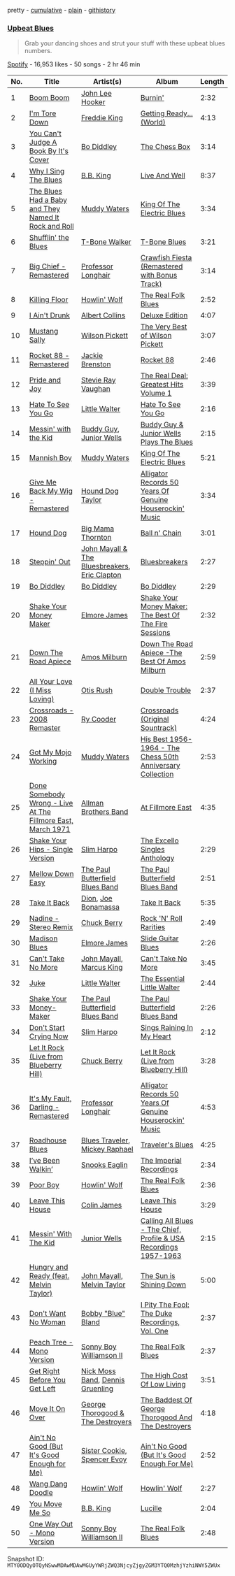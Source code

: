 pretty - [cumulative](/playlists/cumulative/37i9dQZF1DXaPpS4GmGB4L.md) - [plain](/playlists/plain/37i9dQZF1DXaPpS4GmGB4L) - [githistory](https://github.githistory.xyz/mackorone/spotify-playlist-archive/blob/main/playlists/plain/37i9dQZF1DXaPpS4GmGB4L)

### [Upbeat Blues](https://open.spotify.com/playlist/37i9dQZF1DXaPpS4GmGB4L)

> Grab your dancing shoes and strut your stuff with these upbeat blues numbers.

[Spotify](https://open.spotify.com/user/spotify) - 16,953 likes - 50 songs - 2 hr 46 min

| No. | Title | Artist(s) | Album | Length |
|---|---|---|---|---|
| 1 | [Boom Boom](https://open.spotify.com/track/2Mr1bGI2E10K7Mt1UJZ6Mw) | [John Lee Hooker](https://open.spotify.com/artist/1yNOfXGQNGjAynk77wv85x) | [Burnin'](https://open.spotify.com/album/3H0HdocoAAEEfiDfcRZauz) | 2:32 |
| 2 | [I'm Tore Down](https://open.spotify.com/track/2Qj1FilGsXITZbFVmVeoLy) | [Freddie King](https://open.spotify.com/artist/5dCuFngSPyOOnTAvrC7v2s) | [Getting Ready..\. \(World\)](https://open.spotify.com/album/2bNjljctm6ynfp9Xzdy7RI) | 4:13 |
| 3 | [You Can't Judge A Book By It's Cover](https://open.spotify.com/track/4HEmPMRG1Mz4pYEpYbWTO0) | [Bo Diddley](https://open.spotify.com/artist/2bmixwMZXlkl2sbIbOfviq) | [The Chess Box](https://open.spotify.com/album/5cERxgxqQGUNmqEjsaz0B8) | 3:14 |
| 4 | [Why I Sing The Blues](https://open.spotify.com/track/2bIfM0ZOF4gxK1BeqH3Djm) | [B.B\. King](https://open.spotify.com/artist/5xLSa7l4IV1gsQfhAMvl0U) | [Live And Well](https://open.spotify.com/album/7jvyHnOBFvdGtskk6QmlEi) | 8:37 |
| 5 | [The Blues Had a Baby and They Named It Rock and Roll](https://open.spotify.com/track/0uqCSaw89DrglZ8LTgMfvM) | [Muddy Waters](https://open.spotify.com/artist/4y6J8jwRAwO4dssiSmN91R) | [King Of The Electric Blues](https://open.spotify.com/album/4fOVcN7X7vQ8L41is621uJ) | 3:34 |
| 6 | [Shufflin' the Blues](https://open.spotify.com/track/5I9dM2pwqMAQm266lUII5P) | [T\-Bone Walker](https://open.spotify.com/artist/6nPKmEbQmR8jGZEm7ArOFX) | [T\-Bone Blues](https://open.spotify.com/album/1YPBXkcPa4KYio6Ziyp7d3) | 3:21 |
| 7 | [Big Chief \- Remastered](https://open.spotify.com/track/2r6Ve8kNEzqg3u45UL0muX) | [Professor Longhair](https://open.spotify.com/artist/2RyY5yFlJh6jIPfMDhHgyD) | [Crawfish Fiesta \(Remastered with Bonus Track\)](https://open.spotify.com/album/06pOxWHDhPhmyVGkWRqw4T) | 3:14 |
| 8 | [Killing Floor](https://open.spotify.com/track/1a8vVeidOsauNu6rQmHBRS) | [Howlin' Wolf](https://open.spotify.com/artist/0Wxy5Qka8BN9crcFkiAxSR) | [The Real Folk Blues](https://open.spotify.com/album/02H7GlBPL5ur7WBXHna8W0) | 2:52 |
| 9 | [I Ain't Drunk](https://open.spotify.com/track/0NkbSdUKVUTouk8JLh9TjG) | [Albert Collins](https://open.spotify.com/artist/1uFixbBAduJkFAeRKznkvW) | [Deluxe Edition](https://open.spotify.com/album/18XbxRCuvLeKk9zbmhyARH) | 4:07 |
| 10 | [Mustang Sally](https://open.spotify.com/track/5DxJfzKzdBFLu01SxGpnfg) | [Wilson Pickett](https://open.spotify.com/artist/0N5PyKJzS3M1XNlaCL7bbE) | [The Very Best of Wilson Pickett](https://open.spotify.com/album/1tXKFPGHTVOAWjahKxacXH) | 3:07 |
| 11 | [Rocket 88 \- Remastered](https://open.spotify.com/track/4DNlJnFb2AFE0GiZPW5t5O) | [Jackie Brenston](https://open.spotify.com/artist/5pEcgMFu5zKwK5NDdpEIIj) | [Rocket 88](https://open.spotify.com/album/3dnk3vbMIm4QBrAebCIn9l) | 2:46 |
| 12 | [Pride and Joy](https://open.spotify.com/track/1oT20g6f8rvymheUIdFr19) | [Stevie Ray Vaughan](https://open.spotify.com/artist/5fsDcuclIe8ZiBD5P787K1) | [The Real Deal: Greatest Hits Volume 1](https://open.spotify.com/album/1cBgyEhogUvaKVgsdczgHm) | 3:39 |
| 13 | [Hate To See You Go](https://open.spotify.com/track/5jthNmPnbVPiEcO8JGgRsZ) | [Little Walter](https://open.spotify.com/artist/22JuR9OeENcP54XN5TlNWS) | [Hate To See You Go](https://open.spotify.com/album/7KZt4TYZm8A4tN1hqQpLRI) | 2:16 |
| 14 | [Messin' with the Kid](https://open.spotify.com/track/6VkaGRe98A6x7S5dGmxd30) | [Buddy Guy](https://open.spotify.com/artist/2gCsNOpiBaMNh20jQ5prf0), [Junior Wells](https://open.spotify.com/artist/78CBFzwo7wwNaaTYVP5btK) | [Buddy Guy & Junior Wells Plays The Blues](https://open.spotify.com/album/1GGe9Rkv0Yby4ZiEc54pLu) | 2:15 |
| 15 | [Mannish Boy](https://open.spotify.com/track/58PSYdY0GFg0LFb2PxYk4T) | [Muddy Waters](https://open.spotify.com/artist/4y6J8jwRAwO4dssiSmN91R) | [King Of The Electric Blues](https://open.spotify.com/album/4fOVcN7X7vQ8L41is621uJ) | 5:21 |
| 16 | [Give Me Back My Wig \- Remastered](https://open.spotify.com/track/3kkCpDqhrOEBf0eOR2igEE) | [Hound Dog Taylor](https://open.spotify.com/artist/737qPoiQQkeuIzuJy54aK4) | [Alligator Records 50 Years Of Genuine Houserockin' Music](https://open.spotify.com/album/30aecilbP86mA0dVdWcFp0) | 3:34 |
| 17 | [Hound Dog](https://open.spotify.com/track/5Oc0vLGWdEWeCqIU8zyELt) | [Big Mama Thornton](https://open.spotify.com/artist/6bR0cgMtkCVpm0I5yrDNzO) | [Ball n' Chain](https://open.spotify.com/album/6U60FpmscwzTJjc9gmZcKl) | 3:01 |
| 18 | [Steppin' Out](https://open.spotify.com/track/4XpLqmD7SxGzaKuTs07FM0) | [John Mayall & The Bluesbreakers](https://open.spotify.com/artist/2ScuQMRWThcifBRIvNDFDC), [Eric Clapton](https://open.spotify.com/artist/6PAt558ZEZl0DmdXlnjMgD) | [Bluesbreakers](https://open.spotify.com/album/4bSvzPMgzwvfqHAbcWG88o) | 2:27 |
| 19 | [Bo Diddley](https://open.spotify.com/track/2R7uUQ0Dehu80gsOcydQC9) | [Bo Diddley](https://open.spotify.com/artist/2bmixwMZXlkl2sbIbOfviq) | [Bo Diddley](https://open.spotify.com/album/1cbtDEwxCjMhglb49OgNBR) | 2:29 |
| 20 | [Shake Your Money Maker](https://open.spotify.com/track/2VxnY6jbl0SckkZp9wrNF7) | [Elmore James](https://open.spotify.com/artist/0q9kpdDkEA3H17gcRMjgVS) | [Shake Your Money Maker: The Best Of The Fire Sessions](https://open.spotify.com/album/5f4i4c03PdC3yHI63Ccauu) | 2:32 |
| 21 | [Down The Road Apiece](https://open.spotify.com/track/4aWXCY2dBDULAE9yjo7Wcq) | [Amos Milburn](https://open.spotify.com/artist/3uZRvkqeNHKLMFQrJBaUCX) | [Down The Road Apiece \-The Best Of Amos Milburn](https://open.spotify.com/album/04bo29HzmFDq9Un9O93nEp) | 2:59 |
| 22 | [All Your Love \(I Miss Loving\)](https://open.spotify.com/track/6NEnXMaCfk0dg2BnuObxX7) | [Otis Rush](https://open.spotify.com/artist/1h0hOL3bVcYlg4xcSjU7fP) | [Double Trouble](https://open.spotify.com/album/3jM3xqyJos5CEXCrdO1hQf) | 2:37 |
| 23 | [Crossroads \- 2008 Remaster](https://open.spotify.com/track/6mGy6bzPJ6hrgPnVJZCEd4) | [Ry Cooder](https://open.spotify.com/artist/1CPwHx5lgVxv0rfcp7UXLx) | [Crossroads \(Original Sountrack\)](https://open.spotify.com/album/77UqIYxZhslPXUTiq4vDrE) | 4:24 |
| 24 | [Got My Mojo Working](https://open.spotify.com/track/65VzqBb5ogD2xIFD8jetMG) | [Muddy Waters](https://open.spotify.com/artist/4y6J8jwRAwO4dssiSmN91R) | [His Best 1956\-1964 \- The Chess 50th Anniversary Collection](https://open.spotify.com/album/21Lv19NsmMPpwUL58JCP57) | 2:53 |
| 25 | [Done Somebody Wrong \- Live At The Fillmore East, March 1971](https://open.spotify.com/track/0WDsLvL9DKjj3qjed4IBa0) | [Allman Brothers Band](https://open.spotify.com/artist/4wQ3PyMz3WwJGI5uEqHUVR) | [At Fillmore East](https://open.spotify.com/album/0Y5Wlv2OJKaW0uDJ5HnUfy) | 4:35 |
| 26 | [Shake Your Hips \- Single Version](https://open.spotify.com/track/5H28g1Be16hLJaz3RrWCpQ) | [Slim Harpo](https://open.spotify.com/artist/36hwOoNPgnsKnhoMBYpJrJ) | [The Excello Singles Anthology](https://open.spotify.com/album/38mE82CkxuGVkZ2yN1sGGi) | 2:29 |
| 27 | [Mellow Down Easy](https://open.spotify.com/track/3w7JOstC58U7VxTQcm7GIN) | [The Paul Butterfield Blues Band](https://open.spotify.com/artist/6kz7WuPaUa4QVreP27I33i) | [The Paul Butterfield Blues Band](https://open.spotify.com/album/785WNIAl2zC3OZ6XHjFaIG) | 2:51 |
| 28 | [Take It Back](https://open.spotify.com/track/0EBCSoTMmj0Gf0aOkZ6Hx1) | [Dion](https://open.spotify.com/artist/15FyiY3ChN0QRspHIQYq0W), [Joe Bonamassa](https://open.spotify.com/artist/2SNzxY1OsSCHBLVi77mpPQ) | [Take It Back](https://open.spotify.com/album/0gM5G6j0lWaxk1GOv0nfbL) | 5:35 |
| 29 | [Nadine \- Stereo Remix](https://open.spotify.com/track/5QHrCl8kOMIFOWYQQzHXFH) | [Chuck Berry](https://open.spotify.com/artist/293zczrfYafIItmnmM3coR) | [Rock 'N' Roll Rarities](https://open.spotify.com/album/1DILNh7maaYyKxe15V9xLq) | 2:49 |
| 30 | [Madison Blues](https://open.spotify.com/track/07d1bozzpuOLkG5EKTcYrt) | [Elmore James](https://open.spotify.com/artist/0q9kpdDkEA3H17gcRMjgVS) | [Slide Guitar Blues](https://open.spotify.com/album/6OpTLo3rOf4fS8GheHnuaX) | 2:26 |
| 31 | [Can't Take No More](https://open.spotify.com/track/40ytn62ocVWKqwktVNo9Fs) | [John Mayall](https://open.spotify.com/artist/5s4z3mRAE7nxE3jjft8J3h), [Marcus King](https://open.spotify.com/artist/0FeWKiZSwBRdGzqeCdlH1a) | [Can't Take No More](https://open.spotify.com/album/3ukHMBQUuVEbX3Nrphqdf8) | 3:45 |
| 32 | [Juke](https://open.spotify.com/track/57W5o6ojTFtydDMZ0mDDB3) | [Little Walter](https://open.spotify.com/artist/22JuR9OeENcP54XN5TlNWS) | [The Essential Little Walter](https://open.spotify.com/album/2Y2oBBKe7dnNGJrf6HAGBc) | 2:44 |
| 33 | [Shake Your Money\-Maker](https://open.spotify.com/track/5GHZ9UH4L3r6UK1A2zHWf3) | [The Paul Butterfield Blues Band](https://open.spotify.com/artist/6kz7WuPaUa4QVreP27I33i) | [The Paul Butterfield Blues Band](https://open.spotify.com/album/785WNIAl2zC3OZ6XHjFaIG) | 2:26 |
| 34 | [Don't Start Crying Now](https://open.spotify.com/track/3Q7RuFIaAf7iJ2sd5R0NXQ) | [Slim Harpo](https://open.spotify.com/artist/36hwOoNPgnsKnhoMBYpJrJ) | [Sings Raining In My Heart](https://open.spotify.com/album/5DqktKLSuwx51XACoKu1Hg) | 2:12 |
| 35 | [Let It Rock \(Live from Blueberry Hill\)](https://open.spotify.com/track/6tc69oV0eeSgoQvGAzP7a1) | [Chuck Berry](https://open.spotify.com/artist/293zczrfYafIItmnmM3coR) | [Let It Rock \(Live from Blueberry Hill\)](https://open.spotify.com/album/5foGuU81PM8iNTwQBFlA9P) | 3:28 |
| 36 | [It's My Fault, Darling \- Remastered](https://open.spotify.com/track/1sgJMQ4xz3GmWDulQuCvwS) | [Professor Longhair](https://open.spotify.com/artist/2RyY5yFlJh6jIPfMDhHgyD) | [Alligator Records 50 Years Of Genuine Houserockin' Music](https://open.spotify.com/album/30aecilbP86mA0dVdWcFp0) | 4:53 |
| 37 | [Roadhouse Blues](https://open.spotify.com/track/1dLquP9t2o2O9gUeK6JWVy) | [Blues Traveler](https://open.spotify.com/artist/3pHeBYl1yujXcZqqfF1UyQ), [Mickey Raphael](https://open.spotify.com/artist/5jEQjcWIMq4M20zoeNo19B) | [Traveler's Blues](https://open.spotify.com/album/4qZssWithmdjNIlbve7XJ3) | 4:25 |
| 38 | [I’ve Been Walkin’](https://open.spotify.com/track/6SDqFo0iI7gFPvoO7rIgAE) | [Snooks Eaglin](https://open.spotify.com/artist/4ReGayOtLkcAsNi6d2n7LS) | [The Imperial Recordings](https://open.spotify.com/album/7CrxQyz0pFkETwJFlXN7L8) | 2:34 |
| 39 | [Poor Boy](https://open.spotify.com/track/6UAPJQ5qrM5oRViQCC9sFd) | [Howlin' Wolf](https://open.spotify.com/artist/0Wxy5Qka8BN9crcFkiAxSR) | [The Real Folk Blues](https://open.spotify.com/album/02H7GlBPL5ur7WBXHna8W0) | 2:36 |
| 40 | [Leave This House](https://open.spotify.com/track/3EXwHbECDsXgl0M9iZcfhP) | [Colin James](https://open.spotify.com/artist/5OH6mZ9jAWB8UnC1447H1j) | [Leave This House](https://open.spotify.com/album/5FjVzRR2EtfRBJjsmZ1HBi) | 3:29 |
| 41 | [Messin' With The Kid](https://open.spotify.com/track/0PIaEqgCwnWf3Qi8UI8zWP) | [Junior Wells](https://open.spotify.com/artist/78CBFzwo7wwNaaTYVP5btK) | [Calling All Blues \- The Chief, Profile & USA Recordings 1957\-1963](https://open.spotify.com/album/3WqFy7VvZvKmyFRGgAp6WZ) | 2:15 |
| 42 | [Hungry and Ready \(feat\. Melvin Taylor\)](https://open.spotify.com/track/1gbujLyUUFGmgxjJ8EGuZt) | [John Mayall](https://open.spotify.com/artist/5s4z3mRAE7nxE3jjft8J3h), [Melvin Taylor](https://open.spotify.com/artist/2JBKZGnF8j5nadn67i5B10) | [The Sun is Shining Down](https://open.spotify.com/album/5xuD9DAR2jAPxlYw4XnaXt) | 5:00 |
| 43 | [Don't Want No Woman](https://open.spotify.com/track/4wf3I828IPvlbEGw7IZ3Ic) | [Bobby "Blue" Bland](https://open.spotify.com/artist/48nwxUvPJZkm8uPa7xMzmj) | [I Pity The Fool: The Duke Recordings, Vol\. One](https://open.spotify.com/album/58DNpB9P4aUKPtaTiZmjK6) | 2:37 |
| 44 | [Peach Tree \- Mono Version](https://open.spotify.com/track/5K78KRl57O0mzqj4Ea722D) | [Sonny Boy Williamson II](https://open.spotify.com/artist/69VgCcXFV59QuQWEXSTxfK) | [The Real Folk Blues](https://open.spotify.com/album/1q9Zi4GCAuso7SetyHHaXg) | 2:37 |
| 45 | [Get Right Before You Get Left](https://open.spotify.com/track/3C0kKoOwndJkF07oweozpz) | [Nick Moss Band](https://open.spotify.com/artist/6B3fdJhhhAVJ4RTrFAptMM), [Dennis Gruenling](https://open.spotify.com/artist/56M0TPfeix1WjBuylxkVeG) | [The High Cost Of Low Living](https://open.spotify.com/album/0ICEUWSi4yT9BpkjR0lo6N) | 3:51 |
| 46 | [Move It On Over](https://open.spotify.com/track/7gfIbrRrOt4eAlQblTqB9O) | [George Thorogood & The Destroyers](https://open.spotify.com/artist/4n31svBA9GGIYxGxgrQaRK) | [The Baddest Of George Thorogood And The Destroyers](https://open.spotify.com/album/0hK7AoMOpRZrGL5bU1WIv2) | 4:18 |
| 47 | [Ain't No Good \(But It's Good Enough for Me\)](https://open.spotify.com/track/3VUAKOTROGVzwpPFalb70O) | [Sister Cookie](https://open.spotify.com/artist/6XKmTFkgxCVctqRxptLMLM), [Spencer Evoy](https://open.spotify.com/artist/3M9xbqadZwYIhhNtq0thxX) | [Ain't No Good \(But It's Good Enough For Me\)](https://open.spotify.com/album/1cXisOYjn31sHHxnEldlbY) | 2:52 |
| 48 | [Wang Dang Doodle](https://open.spotify.com/track/1TrOTKixl3cYx8FICICXzK) | [Howlin' Wolf](https://open.spotify.com/artist/0Wxy5Qka8BN9crcFkiAxSR) | [Howlin' Wolf](https://open.spotify.com/album/26TtzBrPdUkHMSTPSbctbl) | 2:27 |
| 49 | [You Move Me So](https://open.spotify.com/track/06MLrSTAZxLhdrIpHPt2GO) | [B.B\. King](https://open.spotify.com/artist/5xLSa7l4IV1gsQfhAMvl0U) | [Lucille](https://open.spotify.com/album/5aowahjEeRgbLALRPb9a2s) | 2:04 |
| 50 | [One Way Out \- Mono Version](https://open.spotify.com/track/2itCQlm9s7yW21eZoF4eyH) | [Sonny Boy Williamson II](https://open.spotify.com/artist/69VgCcXFV59QuQWEXSTxfK) | [The Real Folk Blues](https://open.spotify.com/album/1q9Zi4GCAuso7SetyHHaXg) | 2:48 |

Snapshot ID: `MTY0ODQyOTQyNSwwMDAwMDAwMGUyYWRjZWQ3NjcyZjgyZGM3YTQ0MzhjYzhiNWY5ZWUx`